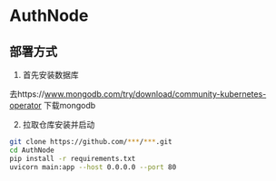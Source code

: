 # AuthNode

## 部署方式

1. 首先安装数据库

去https://www.mongodb.com/try/download/community-kubernetes-operator 下载mongodb

2. 拉取仓库安装并启动

```sh
git clone https://github.com/***/***.git
cd AuthNode
pip install -r requirements.txt
uvicorn main:app --host 0.0.0.0 --port 80
```
